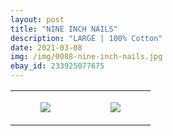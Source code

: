 ```yaml
---
layout: post
title: "NINE INCH NAILS"
description: "LARGE | 100% Cotton"
date: 2021-03-08
img: /img/0088-nine-inch-nails.jpg
ebay_id: 233925077675
---
```




<table style="width:100%;"><tr><td style="vertical-align:top;">
      <figure class="tmblr-full" data-orig-height="2048" data-orig-width="1365" data-orig-src="https://concertshirts.netlify.app/shirts/0088/0088-01.jpg"><img src="https://64.media.tumblr.com/82de230e9616f3c37fc69e1a49db53ab/848bf6e08ad1c9b6-7a/s540x810/2bd7cc487f7f186d769c9faa9dd13e2fc1ec01b7.jpg" data-orig-height="2048" data-orig-width="1365" data-orig-src="https://concertshirts.netlify.app/shirts/0088/0088-01.jpg"/></figure></td>
    <td style="vertical-align:top;">
      <figure class="tmblr-full" data-orig-height="2048" data-orig-width="1365" data-orig-src="https://concertshirts.netlify.app/shirts/0088/0088-02.jpg"><img src="https://64.media.tumblr.com/9f35fa59d859593379366f7f182036b3/848bf6e08ad1c9b6-6a/s540x810/7a35446e33f3def310cdce5875b1250202446cb4.jpg" data-orig-height="2048" data-orig-width="1365" data-orig-src="https://concertshirts.netlify.app/shirts/0088/0088-02.jpg"/></figure></td>
  </tr></table>
